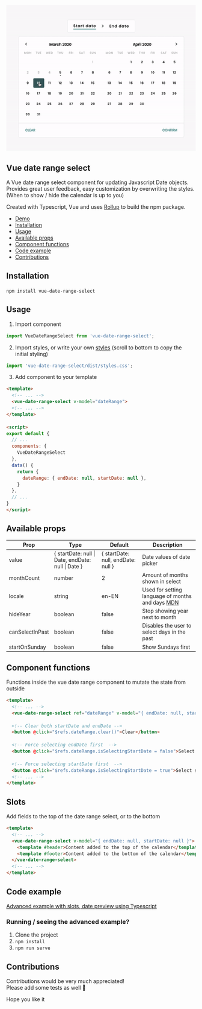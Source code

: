 ![Date range component interaction](./assets/date-range-interaction.gif)
## Vue date range select

A Vue date range select component for updating Javascript Date objects. Provides great user feedback, easy customization by overwriting the styles. (When to show / hide the calendar is up to you)

Created with Typescript, Vue and uses [Rollup](https://vuejs.org/v2/cookbook/packaging-sfc-for-npm.html) to build the npm package.
- [Demo](https://epic-pare-7c2793.netlify.com)
- [Installation](#installation)
- [Usage](#usage)
- [Available props](#available-props)
- [Component functions](#component-functions)
- [Code example](#code-example)
- [Contributions](#contributions)

## Installation
`npm install vue-date-range-select`

## Usage
1. Import component
```js
import VueDateRangeSelect from 'vue-date-range-select';
```

2. Import styles, or write your own [styles](./src/vue-date-range-select.vue) (scroll to bottom to copy the initial styling)
```js
import 'vue-date-range-select/dist/styles.css';
```

3. Add component to your template
```html
<template>
  <!-- ... -->
  <vue-date-range-select v-model="dateRange">
  <!-- ... -->
</template>

<script>
export default {
  // ...
  components: {
    VueDateRangeSelect
  },
  data() {
    return {
      dateRange: { endDate: null, startDate: null },
    }
  },
  // ...
}
</script>
```

## Available props
| Prop             | Type                                               | Default                             | Description                      |
|------------------|----------------------------------------------------|-------------------------------------|----------------------------------|
| value            | { startDate: null \| Date, endDate: null \| Date } | { startDate: null, endDate: null }  | Date values of date picker       |
| monthCount       | number                                             | 2                                   | Amount of months shown in select |
| locale           | string                                             | en-EN                               | Used for setting language of months and days [MDN](https://developer.mozilla.org/en-US/docs/Web/JavaScript/Reference/Global_Objects/Date/toLocaleDateString)|
| hideYear         | boolean                                            | false                               | Stop showing year next to month  |
| canSelectInPast  | boolean                                            | false                               | Disables the user to select days in the past |
| startOnSunday    | boolean                                            | false                               | Show Sundays first               |


## Component functions
Functions inside the vue date range component to mutate the state from outside

```html
<template>
  <!-- ... -->
  <vue-date-range-select ref="dateRange" v-model="{ endDate: null, startDate: null }"/>

  <!-- Clear both startDate and endDate -->
  <button @click="$refs.dateRange.clear()">Clear</button>

  <!-- Force selecting endDate first  -->
  <button @click="$refs.dateRange.isSelectingStartDate = false">Select endDate</button>

  <!-- Force selecting startDate first  -->
  <button @click="$refs.dateRange.isSelectingStartDate = true">Select startDate</button>
  <!-- ... -->
</template>
```

## Slots
Add fields to the top of the date range select, or to the bottom

```html
<template>
  <!-- ... -->
  <vue-date-range-select v-model="{ endDate: null, startDate: null }">
    <template #header>Content added to the top of the calendar</template>
    <template #footer>Content added to the bottom of the calendar</template>
  </vue-date-range-select>
  <!-- ... -->
</template>
```

## Code example
[Advanced example with slots, date preview using Typescript](./src/serve-dev.vue)

### Running / seeing the advanced example?
1. Clone the project
2. `npm install`
3. `npm run serve`

## Contributions
Contributions would be very much appreciated!<br>
Please add some tests as well 🧪

Hope you like it
